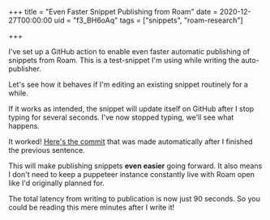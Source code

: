 +++
title = "Even Faster Snippet Publishing from Roam"
date = 2020-12-27T00:00:00
uid = "f3_BH6oAq"
tags = ["snippets", "roam-research"]

+++

I've set up a GitHub action to enable even faster automatic publishing of snippets from Roam. This is a test-snippet I'm using while writing the auto-publisher.

Let's see how it behaves if I'm editing an existing snippet routinely for a while.

If it works as intended, the snippet will update itself on GitHub after I stop typing for several seconds. I've now stopped typing, we'll see what happens.

It worked! [Here's the commit](https://github.com/dbieber/davidbieber.com/commit/1f1ad4680e1d538f699cf2cd420f0c04a4bf528a) that was made automatically after I finished the previous sentence.

This will make publishing snippets __even easier__ going forward. It also means I don't need to keep a puppeteer instance constantly live with Roam open like I'd originally planned for.

The total latency from writing to publication is now just 90 seconds. So you could be reading this mere minutes after I write it!
